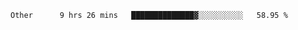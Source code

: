 <!--START_SECTION:waka-->

```text
Other      9 hrs 26 mins   ██████████████▓░░░░░░░░░░   58.95 %
```

<!--END_SECTION:waka-->
